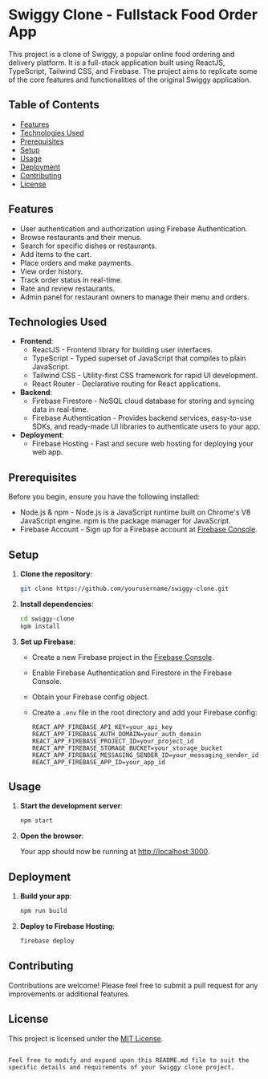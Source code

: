 # Swiggy Clone - Fullstack Food Order App

This project is a clone of Swiggy, a popular online food ordering and delivery platform. It is a full-stack application built using ReactJS, TypeScript, Tailwind CSS, and Firebase. The project aims to replicate some of the core features and functionalities of the original Swiggy application.

## Table of Contents

- [Features](#features)
- [Technologies Used](#technologies-used)
- [Prerequisites](#prerequisites)
- [Setup](#setup)
- [Usage](#usage)
- [Deployment](#deployment)
- [Contributing](#contributing)
- [License](#license)

## Features

- User authentication and authorization using Firebase Authentication.
- Browse restaurants and their menus.
- Search for specific dishes or restaurants.
- Add items to the cart.
- Place orders and make payments.
- View order history.
- Track order status in real-time.
- Rate and review restaurants.
- Admin panel for restaurant owners to manage their menu and orders.

## Technologies Used

- **Frontend**:
  - ReactJS - Frontend library for building user interfaces.
  - TypeScript - Typed superset of JavaScript that compiles to plain JavaScript.
  - Tailwind CSS - Utility-first CSS framework for rapid UI development.
  - React Router - Declarative routing for React applications.
- **Backend**:
  - Firebase Firestore - NoSQL cloud database for storing and syncing data in real-time.
  - Firebase Authentication - Provides backend services, easy-to-use SDKs, and ready-made UI libraries to authenticate users to your app.
- **Deployment**:
  - Firebase Hosting - Fast and secure web hosting for deploying your web app.
  
## Prerequisites

Before you begin, ensure you have the following installed:

- Node.js & npm - Node.js is a JavaScript runtime built on Chrome's V8 JavaScript engine. npm is the package manager for JavaScript.
- Firebase Account - Sign up for a Firebase account at [Firebase Console](https://console.firebase.google.com/).

## Setup

1. **Clone the repository**:

   ```bash
   git clone https://github.com/yourusername/swiggy-clone.git
   ```

2. **Install dependencies**:

   ```bash
   cd swiggy-clone
   npm install
   ```

3. **Set up Firebase**:
   - Create a new Firebase project in the [Firebase Console](https://console.firebase.google.com/).
   - Enable Firebase Authentication and Firestore in the Firebase Console.
   - Obtain your Firebase config object.
   - Create a `.env` file in the root directory and add your Firebase config:

     ```
     REACT_APP_FIREBASE_API_KEY=your_api_key
     REACT_APP_FIREBASE_AUTH_DOMAIN=your_auth_domain
     REACT_APP_FIREBASE_PROJECT_ID=your_project_id
     REACT_APP_FIREBASE_STORAGE_BUCKET=your_storage_bucket
     REACT_APP_FIREBASE_MESSAGING_SENDER_ID=your_messaging_sender_id
     REACT_APP_FIREBASE_APP_ID=your_app_id
     ```

## Usage

1. **Start the development server**:

   ```bash
   npm start
   ```

2. **Open the browser**:

   Your app should now be running at [http://localhost:3000](http://localhost:3000).

## Deployment

1. **Build your app**:

   ```bash
   npm run build
   ```

2. **Deploy to Firebase Hosting**:

   ```bash
   firebase deploy
   ```

## Contributing

Contributions are welcome! Please feel free to submit a pull request for any improvements or additional features.

## License

This project is licensed under the [MIT License](LICENSE).
```

Feel free to modify and expand upon this README.md file to suit the specific details and requirements of your Swiggy clone project.
